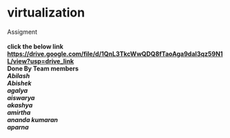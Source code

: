 # virtualization
Assigment  <br>
<br>
<b> click the below link https://drive.google.com/file/d/1QnL3TkcWwQDQ8fTaoAga9daI3qz59N1L/view?usp=drive_link 
<br>
Done By
<b>Team members<b><br><b>
<i>Abilash<br>
Abishek<br>
agalya<br>
aiswarya<br>
akashya<br>
amirtha<br>
ananda kumaran<br>
aparna


